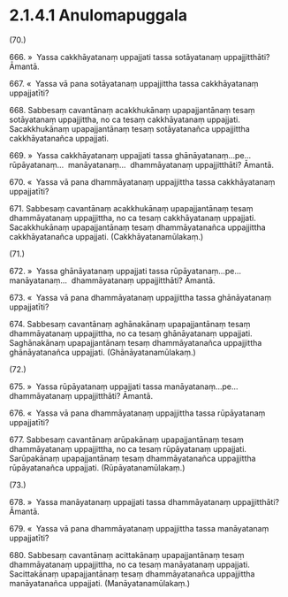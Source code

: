 # 2.1.4.1 Anulomapuggala

(70.)

666\. »  Yassa cakkhāyatanaṃ uppajjati tassa sotāyatanaṃ uppajjitthāti? Āmantā.

667\. «  Yassa vā pana sotāyatanaṃ uppajjittha tassa cakkhāyatanaṃ uppajjatīti?

668\. Sabbesaṃ cavantānaṃ acakkhukānaṃ upapajjantānaṃ tesaṃ sotāyatanaṃ uppajjittha, no ca tesaṃ cakkhāyatanaṃ uppajjati. Sacakkhukānaṃ upapajjantānaṃ tesaṃ sotāyatanañca uppajjittha cakkhāyatanañca uppajjati.

669\. »  Yassa cakkhāyatanaṃ uppajjati tassa ghānāyatanaṃ…pe…  rūpāyatanaṃ…  manāyatanaṃ…  dhammāyatanaṃ uppajjitthāti? Āmantā.

670\. «  Yassa vā pana dhammāyatanaṃ uppajjittha tassa cakkhāyatanaṃ uppajjatīti?

671\. Sabbesaṃ cavantānaṃ acakkhukānaṃ upapajjantānaṃ tesaṃ dhammāyatanaṃ uppajjittha, no ca tesaṃ cakkhāyatanaṃ uppajjati. Sacakkhukānaṃ upapajjantānaṃ tesaṃ dhammāyatanañca uppajjittha cakkhāyatanañca uppajjati. (Cakkhāyatanamūlakaṃ.)

(71.)

672\. »  Yassa ghānāyatanaṃ uppajjati tassa rūpāyatanaṃ…pe…  manāyatanaṃ…  dhammāyatanaṃ uppajjitthāti? Āmantā.

673\. «  Yassa vā pana dhammāyatanaṃ uppajjittha tassa ghānāyatanaṃ uppajjatīti?

674\. Sabbesaṃ cavantānaṃ aghānakānaṃ upapajjantānaṃ tesaṃ dhammāyatanaṃ uppajjittha, no ca tesaṃ ghānāyatanaṃ uppajjati. Saghānakānaṃ upapajjantānaṃ tesaṃ dhammāyatanañca uppajjittha ghānāyatanañca uppajjati. (Ghānāyatanamūlakaṃ.)

(72.)

675\. »  Yassa rūpāyatanaṃ uppajjati tassa manāyatanaṃ…pe…  dhammāyatanaṃ uppajjitthāti? Āmantā.

676\. «  Yassa vā pana dhammāyatanaṃ uppajjittha tassa rūpāyatanaṃ uppajjatīti?

677\. Sabbesaṃ cavantānaṃ arūpakānaṃ upapajjantānaṃ tesaṃ dhammāyatanaṃ uppajjittha, no ca tesaṃ rūpāyatanaṃ uppajjati. Sarūpakānaṃ upapajjantānaṃ tesaṃ dhammāyatanañca uppajjittha rūpāyatanañca uppajjati. (Rūpāyatanamūlakaṃ.)

(73.)

678\. »  Yassa manāyatanaṃ uppajjati tassa dhammāyatanaṃ uppajjitthāti? Āmantā.

679\. «  Yassa vā pana dhammāyatanaṃ uppajjittha tassa manāyatanaṃ uppajjatīti?

680\. Sabbesaṃ cavantānaṃ acittakānaṃ upapajjantānaṃ tesaṃ dhammāyatanaṃ uppajjittha, no ca tesaṃ manāyatanaṃ uppajjati. Sacittakānaṃ upapajjantānaṃ tesaṃ dhammāyatanañca uppajjittha manāyatanañca uppajjati. (Manāyatanamūlakaṃ.)
